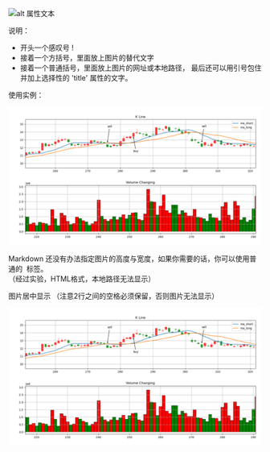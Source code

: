 ![alt 属性文本](图片地址 "可选标题")

说明：
* 开头一个感叹号 !
* 接着一个方括号，里面放上图片的替代文字
* 接着一个普通括号，里面放上图片的网址或本地路径，
  最后还可以用引号包住并加上选择性的 'title' 属性的文字。


使用实例：

![k线交易图例](img/k线交易图例.png "k线交易图例")

Markdown 还没有办法指定图片的高度与宽度，如果你需要的话，你可以使用普通的 <img> 标签。   
（经过实验，HTML格式，本地路径无法显示）


图片居中显示 （注意2行之间的空格必须保留，否则图片无法显示）
<div style="text-align: center;">

![Picture](img/k线交易图例.png)
</div>